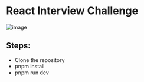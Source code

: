 # React Interview Challenge

![image](src/assetrs/ric.png)

## Steps:
- Clone the repository
- pnpm install
- pnpm run dev